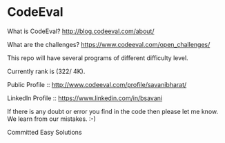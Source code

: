 CodeEval
========
What is CodeEval? 
  http://blog.codeeval.com/about/
  

  
What are the challenges?
  https://www.codeeval.com/open_challenges/
  
  
  
This repo will have several programs of different difficulty level. 



Currently rank is (322/ 4K).



Public Profile :: http://www.codeeval.com/profile/savanibharat/



LinkedIn Profile :: https://www.linkedin.com/in/bsavani



If there is any doubt or error you find in the code then please let me know. We learn from our mistakes. :-)



Committed Easy Solutions  